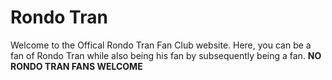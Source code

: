 # Rondo Tran
Welcome to the Offical Rondo Tran Fan Club website. Here, you can be a fan of Rondo Tran while also being his fan by subsequently being a fan. **NO RONDO TRAN FANS WELCOME**
